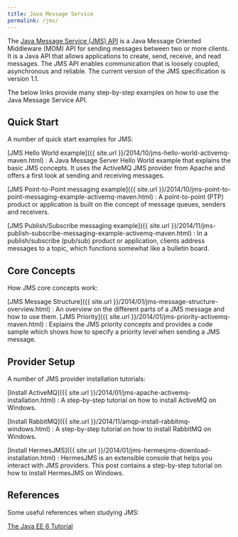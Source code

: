```yaml
---
title: Java Message Service
permalink: /jms/
---
```


The [Java Message Service (JMS) API](http://docs.oracle.com/javaee/6/tutorial/doc/bnceh.html) is a Java Message Oriented Middleware (MOM) API for sending messages between two or more clients. It is a Java API that allows applications to create, send, receive, and read messages. The JMS API enables communication that is loosely coupled, asynchronous and reliable. The current version of the JMS specification is version 1.1.

The below links provide many step-by-step examples on how to use the Java Message Service API.

## Quick Start

A number of quick start examples for JMS:

[JMS Hello World example]({{ site.url }}/2014/10/jms-hello-world-activemq-maven.html)
: A Java Message Server Hello World example that explains the basic JMS concepts. It uses the ActiveMQ JMS provider from Apache and offers a first look at sending and receiving messages.

[JMS Point-to-Point messaging example]({{ site.url }}/2014/10/jms-point-to-point-messaging-example-activemq-maven.html)
: A point-to-point (PTP) product or application is built on the concept of message queues, senders and receivers.

[JMS Publish/Subscribe messaging example]({{ site.url }}/2014/11/jms-publish-subscribe-messaging-example-activemq-maven.html)
: In a publish/subscribe (pub/sub) product or application, clients address messages to a topic, which functions somewhat like a bulletin board.

## Core Concepts

How JMS core concepts work:

[JMS Message Structure]({{ site.url }}/2014/01/jms-message-structure-overview.html)
: An overview on the different parts of a JMS message and how to use them.
[JMS Priority]({{ site.url }}/2014/01/jms-priority-activemq-maven.html)
: Explains the JMS priority concepts and provides a code sample which shows how to specify a priority level when sending a JMS message.
    
## Provider Setup

A number of JMS provider installation tutorials:

[Install ActiveMQ]({{ site.url }}/2014/01/jms-apache-activemq-installation.html)
: A step-by-step tutorial on how to install ActiveMQ on Windows.

[Install RabbitMQ]({{ site.url }}/2014/11/amqp-install-rabbitmq-windows.html)
: A step-by-step tutorial on how to install RabbitMQ on Windows.

[Install HermesJMS]({{ site.url }}/2014/01/jms-hermesjms-download-installation.html)
: HermesJMS is an extensible console that helps you interact with JMS providers. This post contains a step-by-step tutorial on how to install HermesJMS on Windows.


## References

Some useful references when studying JMS:

[The Java EE 6 Tutorial](http://docs.oracle.com/javaee/6/tutorial/doc/bncdq.html)